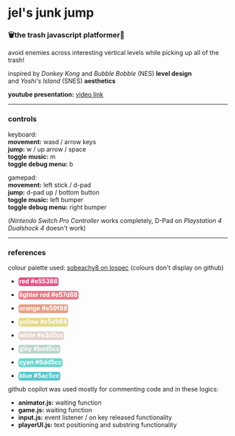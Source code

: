 # jel's junk jump
### 🗑️the trash javascript platformer🚮

avoid enemies across interesting vertical levels while picking up all of the trash!

inspired by *Donkey Kong* and *Bubble Bobble* (NES) **level design**\
and *Yoshi's Island* (SNES) **aesthetics**

**youtube presentation:** <a href = "https://youtu.be/rARNhKiAE8Y">video link</a>

---

### controls

keyboard:\
**movement:** wasd / arrow keys\
**jump:** w / up arrow / space\
**toggle music:** m\
**toggle debug menu:** b

gamepad:\
**movement:** left stick / d-pad\
**jump:** d-pad up / bottom button\
**toggle music:** left bumper\
**toggle debug menu:** right bumper

(*Nintendo Switch Pro Controller* works completely, D-Pad on *Playstation 4 Dualshock 4* doesn't work)


---
### references

colour palette used: <a href = "https://lospec.com/palette-list/sobeachy8">sobeachy8 on lospec</a> (colours don't display on github)
- <span style="background-color:#e55388;color:white;font-weight:bold;padding:0px 2px 3px 2px; border-radius:5px">red #e55388</span>

- <span style="background-color:#e57d88;color:white;font-weight:bold;padding:0px 2px 3px 2px; border-radius:5px">lighter red #e57d88</span>

- <span style="background-color:#e59f88;color:white;font-weight:bold;padding:0px 2px 3px 2px; border-radius:5px">orange #e59f88</span>

- <span style="background-color:#e5d988;color:white;font-weight:bold;padding:0px 2px 3px 2px; border-radius:5px">yellow #e5d988</span>

- <span style="background-color:#e3d5cc;color:white;font-weight:bold;padding:0px 2px 3px 2px; border-radius:5px">white #e3d5cc</span>

- <span style="background-color:#bad5cc;color:white;font-weight:bold;padding:0px 2px 3px 2px; border-radius:5px">gley #bad5cc</span>

- <span style="background-color:#6dd5cc;color:white;font-weight:bold;padding:0px 2px 3px 2px; border-radius:5px">cyan #6dd5cc</span>

- <span style="background-color:#5ac5cc;color:white;font-weight:bold;padding:0px 2px 3px 2px; border-radius:5px">blue #5ac5cc</span>


github copilot was used mostly for commenting code and in these logics:
- **animator.js:** waiting function
- **game.js:** waiting function
- **input.js:** event listener / on key released functionality
- **playerUI.js:** text positioning and substring functionality